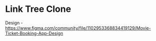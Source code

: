 # Link Tree Clone

Design - https://www.figma.com/community/file/1102953368834419129/Movie-Ticket-Booking-App-Design

